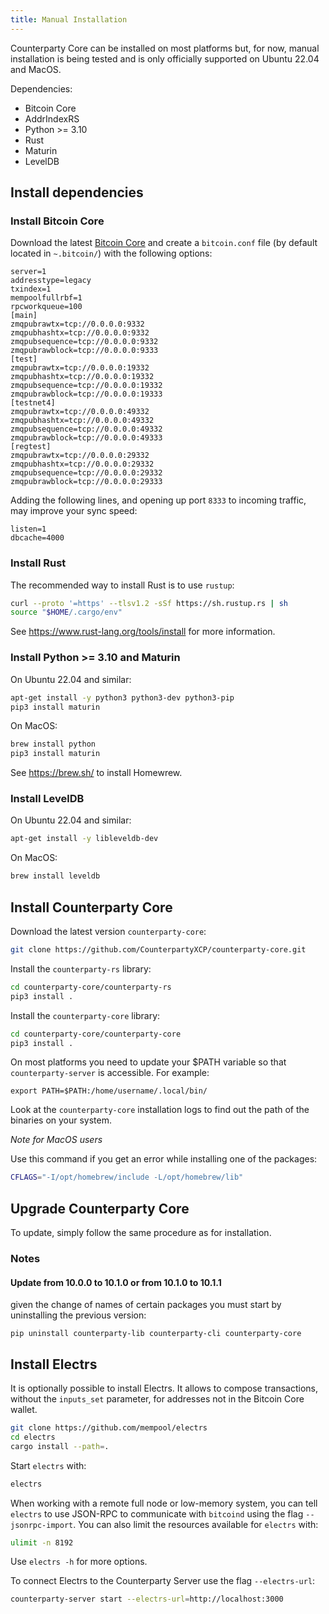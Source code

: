 ```yaml
---
title: Manual Installation
---
```


Counterparty Core can be installed on most platforms but, for now, manual installation is being tested and is only officially supported on Ubuntu 22.04 and MacOS.

Dependencies:

- Bitcoin Core
- AddrIndexRS
- Python >= 3.10
- Rust
- Maturin
- LevelDB

## Install dependencies

### Install Bitcoin Core

Download the latest [Bitcoin Core](https://github.com/bitcoin/bitcoin/releases) and create
a `bitcoin.conf` file (by default located in `~.bitcoin/`) with the following options:

```
server=1
addresstype=legacy
txindex=1
mempoolfullrbf=1
rpcworkqueue=100
[main]
zmqpubrawtx=tcp://0.0.0.0:9332
zmqpubhashtx=tcp://0.0.0.0:9332
zmqpubsequence=tcp://0.0.0.0:9332
zmqpubrawblock=tcp://0.0.0.0:9333
[test]
zmqpubrawtx=tcp://0.0.0.0:19332
zmqpubhashtx=tcp://0.0.0.0:19332
zmqpubsequence=tcp://0.0.0.0:19332
zmqpubrawblock=tcp://0.0.0.0:19333
[testnet4]
zmqpubrawtx=tcp://0.0.0.0:49332
zmqpubhashtx=tcp://0.0.0.0:49332
zmqpubsequence=tcp://0.0.0.0:49332
zmqpubrawblock=tcp://0.0.0.0:49333
[regtest]
zmqpubrawtx=tcp://0.0.0.0:29332
zmqpubhashtx=tcp://0.0.0.0:29332
zmqpubsequence=tcp://0.0.0.0:29332
zmqpubrawblock=tcp://0.0.0.0:29333
```

Adding the following lines, and opening up port `8333` to incoming traffic, may improve your sync speed:

```
listen=1
dbcache=4000
```

### Install Rust

The recommended way to install Rust is to use `rustup`:

```bash
curl --proto '=https' --tlsv1.2 -sSf https://sh.rustup.rs | sh
source "$HOME/.cargo/env"
```

See https://www.rust-lang.org/tools/install for more information.


### Install Python >= 3.10 and Maturin

On Ubuntu 22.04 and similar:

```bash
apt-get install -y python3 python3-dev python3-pip
pip3 install maturin
```

On MacOS:

```bash
brew install python
pip3 install maturin
```

See https://brew.sh/ to install Homewrew.


### Install LevelDB

On Ubuntu 22.04 and similar:

```bash
apt-get install -y libleveldb-dev
```

On MacOS:

```bash
brew install leveldb
```

## Install Counterparty Core

Download the latest version `counterparty-core`:

```bash
git clone https://github.com/CounterpartyXCP/counterparty-core.git
```

Install the `counterparty-rs` library:

```bash
cd counterparty-core/counterparty-rs
pip3 install .
```

Install the `counterparty-core` library:

```bash
cd counterparty-core/counterparty-core
pip3 install .
```

On most platforms you need to update your $PATH variable so that `counterparty-server` is accessible. For example:

```
export PATH=$PATH:/home/username/.local/bin/
```
Look at the `counterparty-core` installation logs to find out the path of the binaries on your system.

*Note for MacOS users*

Use this command if you get an error while installing one of the packages:

```bash
CFLAGS="-I/opt/homebrew/include -L/opt/homebrew/lib"
```

## Upgrade Counterparty Core

To update, simply follow the same procedure as for installation.

### Notes

#### Update from 10.0.0 to 10.1.0 or from 10.1.0 to 10.1.1

given the change of names of certain packages you must start by uninstalling the previous version:

```
pip uninstall counterparty-lib counterparty-cli counterparty-core
```


## Install Electrs

It is optionally possible to install Electrs. It allows to compose transactions, without the `inputs_set` parameter, for addresses not in the Bitcoin Core wallet.

```bash
git clone https://github.com/mempool/electrs
cd electrs
cargo install --path=.
```

Start `electrs` with:

```bash
electrs
```

When working with a remote full node or low-memory system, you can tell `electrs` to use JSON-RPC to communicate with `bitcoind` using the flag `--jsonrpc-import`.
You can also limit the resources available for `electrs` with:

```bash
ulimit -n 8192
```

Use `electrs -h` for more options.

To connect Electrs to the Counterparty Server use the flag `--electrs-url`:

```bash
counterparty-server start --electrs-url=http://localhost:3000
```
